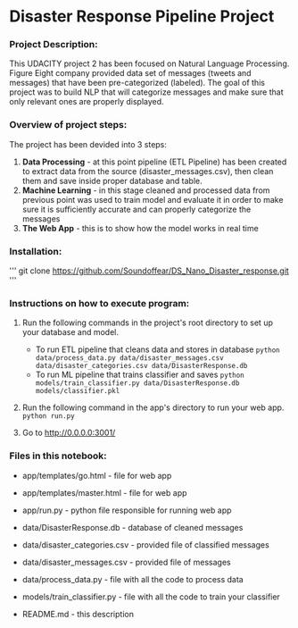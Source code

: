 # Disaster Response Pipeline Project

### Project Description:
This UDACITY project 2 has been focused on Natural Language Processing.
Figure Eight company provided data set of messages (tweets and messages) that have been pre-categorized (labeled).
The goal of this project was to build NLP that will categorize messages and make sure that only relevant ones are properly displayed.

### Overview of project steps:
The project has been devided into 3 steps:
1. <b>Data Processing</b> - at this point pipeline (ETL Pipeline) has been created to extract data from the source (disaster_messages.csv), then clean them and save inside proper database and table.
2. <b>Machine Learning</b> - in this stage cleaned and processed data from previous point was used to train model and evaluate it in order to make sure it is sufficiently accurate and can properly categorize the messages
3. <b>The Web App</b> - this is to show how the model works in real time

### Installation:
''' git clone https://github.com/Soundoffear/DS_Nano_Disaster_response.git '''

### Instructions on how to execute program:
1. Run the following commands in the project's root directory to set up your database and model.

    - To run ETL pipeline that cleans data and stores in database
        `python data/process_data.py data/disaster_messages.csv data/disaster_categories.csv data/DisasterResponse.db`
    - To run ML pipeline that trains classifier and saves
        `python models/train_classifier.py data/DisasterResponse.db models/classifier.pkl`

2. Run the following command in the app's directory to run your web app.
    `python run.py`

3. Go to http://0.0.0.0:3001/


### Files in this notebook:
* app/templates/go.html - file for web app
* app/templates/master.html - file for web app
* app/run.py - python file responsible for running web app

* data/DisasterResponse.db - database of cleaned messages
* data/disaster_categories.csv - provided file of classified messages
* data/disaster_messages.csv - provided file of messages
* data/process_data.py - file with all the code to process data

* models/train_classifier.py - file with all the code to train your classifier

* README.md - this description